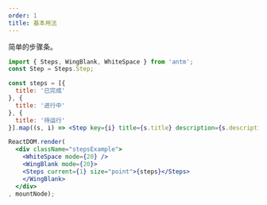 ```yaml
---
order: 1
title: 基本用法
---
```


简单的步骤条。


````jsx
import { Steps, WingBlank, WhiteSpace } from 'antm';
const Step = Steps.Step;

const steps = [{
  title: '已完成'
}, {
  title: '进行中'
}, {
  title: '待运行'
}].map((s, i) => <Step key={i} title={s.title} description={s.description} />);

ReactDOM.render(
  <div className="stepsExample">
    <WhiteSpace mode={20} />
    <WingBlank mode={20}>
    <Steps current={1} size="point">{steps}</Steps>
    </WingBlank>
  </div>
, mountNode);
````

<style>
  .code-box-demo .stepsExample {
  }
</style>
